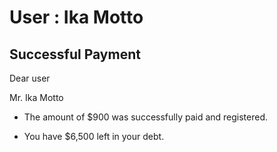 User : Ika Motto
=============

Successful Payment
---------------------

Dear user

Mr. Ika Motto

* The amount of $900 was successfully paid and registered.

* You have $6,500 left in your debt.
  
  ##
